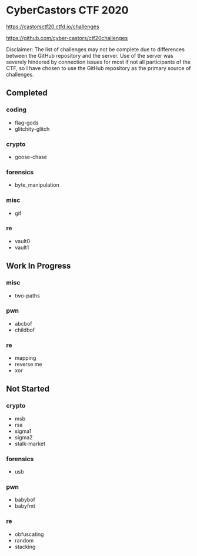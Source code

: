 # CyberCastors CTF 2020

https://castorsctf20.ctfd.io/challenges

https://github.com/cyber-castors/ctf20challenges

Disclaimer:
The list of challenges may not be complete due to differences between the GitHub repository and the server.
Use of the server was severely hindered by connection issues for most if not all participants of the CTF, so I have chosen to use the GitHub repository as the primary source of challenges.

## Completed

### coding

 - flag-gods
 - glitchity-glitch

### crypto

 - goose-chase

### forensics

 - byte_manipulation

### misc

 - gif

### re

 - vault0
 - vault1

## Work In Progress

### misc

 - two-paths

### pwn

 - abcbof
 - childbof

### re

 - mapping
 - reverse me
 - xor

## Not Started

### crypto

 - msb
 - rsa
 - sigma1
 - sigma2
 - stalk-market

### forensics

 - usb

### pwn

 - babybof
 - babyfmt

### re

 - obfuscating
 - random
 - stacking

